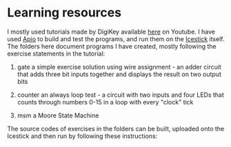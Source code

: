 # Learning resources

I mostly used tutorials made by DigiKey available [here](https://www.youtube.com/watch?v=lLg1AgA2Xoo&list=PLEBQazB0HUyT1WmMONxRZn9NmQ_9CIKhb) on Youtube.
I have used [Apio](https://github.com/FPGAwars/apio) to build and test the programs, and run them on the [Icestick](https://www.latticesemi.com/icestick) itself.
The folders here document programs I have created, mostly following the exercise statements in the tutorial:

1. gate
	a simple exercise solution using wire assignment - an adder circuit that adds three bit inputs together and displays the result on two output bits
	
2. counter
	an always loop test - a circuit with two inputs and four LEDs that counts through numbers 0-15 in a loop with every "clock" tick
	
3. msm
	a Moore State Machine


The source codes of exercises in the folders can be built, uploaded onto the Icestick and then run by following these instructions: